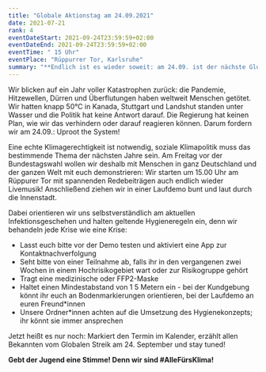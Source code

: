 ```yaml
---
title: "Globale Aktionstag am 24.09.2021"
date: 2021-07-21
rank: 4
eventDateStart: 2021-09-24T23:59:59+02:00
eventDateEnd: 2021-09-24T23:59:59+02:00
eventTime: " 15 Uhr"
eventPlace: "Rüppurrer Tor, Karlsruhe"
summary: "**Endlich ist es wieder soweit: am 24.09. ist der nächste Globale Aktionstag! Zwei Tage vor der Bundestagswahl zeigen wir: #AlleFürsKlima - auf der Straße und an der Wahlurne. Gemeinsam mit euch wollen wir um 15 Uhr am Rüppurrer Tor zu einem Demoaufzug starten.**"
---
```


Wir blicken auf ein Jahr voller Katastrophen zurück: die Pandemie, Hitzewellen, Dürren und Überflutungen haben weltweit Menschen getötet. Wir hatten knapp 50°C in Kanada, Stuttgart und Landshut standen unter Wasser und die Politik hat keine Antwort darauf. Die Regierung hat keinen Plan, wie wir das verhindern oder darauf reagieren können. Darum fordern wir am 24.09.: Uproot the System!

Eine echte Klimagerechtigkeit ist notwendig, soziale Klimapolitik muss das bestimmende Thema der nächsten Jahre sein. 
Am Freitag vor der Bundestagswahl wollen wir deshalb mit Menschen in ganz Deutschland und der ganzen Welt mit euch demonstrieren: Wir starten um 15.00 Uhr am Rüppurer Tor mit spannenden Redebeiträgen auch endlich wieder Livemusik! Anschließend ziehen wir in einer Laufdemo bunt und laut durch die Innenstadt.

Dabei orientieren wir uns selbstverständlich am aktuellen Infektionsgeschehen und halten geltende Hygieneregeln ein, denn wir behandeln jede Krise wie eine Krise:
* Lasst euch bitte vor der Demo testen und aktiviert eine App zur Kontaktnachverfolgung
* Seht bitte von einer Teilnahme ab, falls ihr in den vergangenen zwei Wochen in einem Hochrisikogebiet wart oder zur Risikogruppe gehört 
* Tragt eine medizinische oder FFP2-Maske
* Haltet einen Mindestabstand von 1 5 Metern ein - bei der Kundgebung könnt ihr euch an Bodenmarkierungen orientieren, bei der Laufdemo an euren Freund*innen
* Unsere Ordner*innen achten auf die Umsetzung des Hygienekonzepts; ihr könnt sie immer ansprechen 

Jetzt heißt es nur noch: Markiert den Termin im Kalender, erzählt allen Bekannten vom Globalen Streik am 24. September und stay tuned! 

**Gebt der Jugend eine Stimme! Denn wir sind #AlleFürsKlima!**
